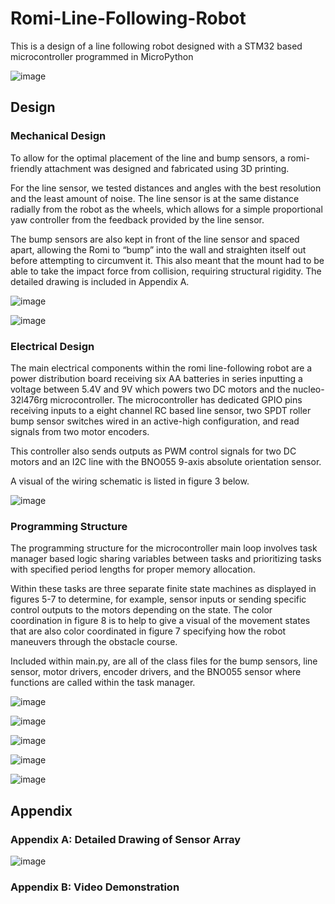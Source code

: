 # Romi-Line-Following-Robot
This is a design of a line following robot designed with a STM32 based microcontroller programmed in MicroPython

![image](https://github.com/user-attachments/assets/d2eb8f3c-d84d-4ef7-aa0f-1b8b1be1527a)

## Design
### Mechanical Design 

To allow for the optimal placement of the line and bump sensors, a romi-friendly attachment was designed and fabricated using 3D printing. 

For the line sensor, we tested distances and angles with the best resolution and the least amount of noise. The line sensor is at the same distance radially from the robot as the wheels, which allows for a simple proportional yaw controller from the feedback provided by the line sensor. 

The bump sensors are also kept in front of the line sensor and spaced apart, allowing the Romi to “bump” into the wall and straighten itself out before attempting to circumvent it. This also meant that the mount had to be able to take the impact force from collision, requiring structural rigidity.  The detailed drawing is included in Appendix A.

![image](https://github.com/user-attachments/assets/7e6b0ac0-63c9-472e-9666-9121b3de2a15)

![image](https://github.com/user-attachments/assets/7770e99f-57cf-4829-b8a6-7f3bf5a5d9b2)

### Electrical Design

The main electrical components within the romi line-following robot are a power distribution board receiving six AA batteries in series inputting a voltage between 5.4V and 9V which powers two DC motors and the nucleo-32l476rg microcontroller. 
The microcontroller has dedicated GPIO pins receiving inputs to a eight channel RC based line sensor, two SPDT roller bump sensor switches wired in an active-high configuration, and read signals from two motor encoders. 

This controller also sends outputs as PWM control signals for two DC motors and an I2C line with the BNO055 9-axis absolute orientation sensor. 

A visual of the wiring schematic is listed in figure 3 below. 

![image](https://github.com/user-attachments/assets/55e9c9fc-e0d8-4340-a8ef-9c01f2a5273f)

### Programming Structure

The programming structure for the microcontroller main loop involves task manager based logic sharing variables between tasks and prioritizing tasks with specified period lengths for proper memory allocation. 

Within these tasks are three separate finite state machines as displayed in figures 5-7 to determine, for example, sensor inputs or sending specific control outputs to the motors depending on the state. The color coordination in figure 8 is to help to give a visual of the movement states that are also color coordinated in figure 7 specifying how the robot maneuvers through the obstacle course. 

Included within main.py, are all of the class files for the bump sensors, line sensor, motor drivers, encoder drivers, and the BNO055 sensor where functions are called within the task manager. 

![image](https://github.com/user-attachments/assets/c8509f6c-4956-4eb4-91d6-7afce277ff25)

![image](https://github.com/user-attachments/assets/d1d154f4-f8c1-4985-979e-f74d7ea55dd8)

![image](https://github.com/user-attachments/assets/9d590a1f-e2fa-44f6-a061-40989842a2be)

![image](https://github.com/user-attachments/assets/f5b3ee0d-4e79-4a5e-aefd-d1f501b14cdb)

![image](https://github.com/user-attachments/assets/3ce65cc0-a636-4054-9ce1-13343fd35f54)

## Appendix
### Appendix A: Detailed Drawing of Sensor Array

![image](https://github.com/user-attachments/assets/b9f6d3fa-27e4-4acc-a1dc-1ba93b7508db)

### Appendix B: Video Demonstration 




